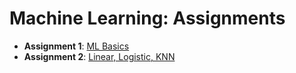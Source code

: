 # Machine Learning: Assignments

- **Assignment 1**: [ML Basics](ML-0.md)
- **Assignment 2**: [Linear, Logistic, KNN](ML-1.md)